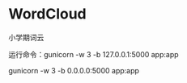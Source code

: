 # WordCloud
小学期词云

运行命令：gunicorn -w 3 -b 127.0.0.1:5000 app:app

gunicorn -w 3 -b 0.0.0.0:5000 app:app